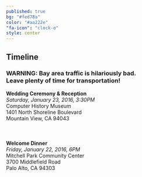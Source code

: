 ```yaml
---
published: true
bg: "#fed78a"
color: "#aa222e"
"fa-icon": "clock-o"
style: center
---
```






















## Timeline

### WARNING: Bay area traffic is hilariously bad. <br> Leave plenty of time for transportation!

**Wedding Ceremony & Reception**<br>
*Saturday, January 23, 2016, 3:30PM*<br>
Computer History Museum<br>
1401 North Shoreline Boulevard<br>
Mountain View, CA 94043<br>
<br><br>    
**Welcome Dinner**<br>
*Friday, January 22, 2016, 6PM*<br>
Mitchell Park Community Center<br>
3700 Middlefield Road<br>
Palo Alto, CA 94303<br>

